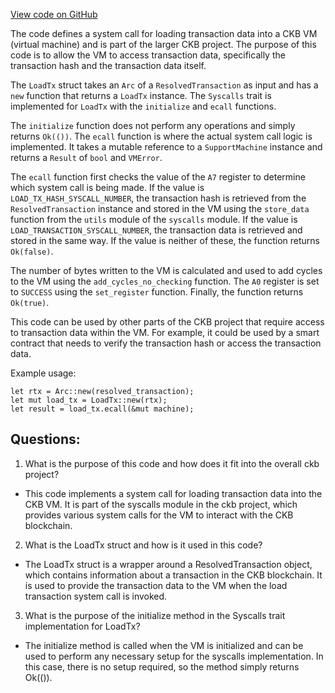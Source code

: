 [View code on GitHub](https://github.com/nervosnetwork/ckb/blob/develop/script/src/syscalls/load_tx.rs)

The code defines a system call for loading transaction data into a CKB VM (virtual machine) and is part of the larger CKB project. The purpose of this code is to allow the VM to access transaction data, specifically the transaction hash and the transaction data itself.

The `LoadTx` struct takes an `Arc` of a `ResolvedTransaction` as input and has a `new` function that returns a `LoadTx` instance. The `Syscalls` trait is implemented for `LoadTx` with the `initialize` and `ecall` functions.

The `initialize` function does not perform any operations and simply returns `Ok(())`. The `ecall` function is where the actual system call logic is implemented. It takes a mutable reference to a `SupportMachine` instance and returns a `Result` of `bool` and `VMError`.

The `ecall` function first checks the value of the `A7` register to determine which system call is being made. If the value is `LOAD_TX_HASH_SYSCALL_NUMBER`, the transaction hash is retrieved from the `ResolvedTransaction` instance and stored in the VM using the `store_data` function from the `utils` module of the `syscalls` module. If the value is `LOAD_TRANSACTION_SYSCALL_NUMBER`, the transaction data is retrieved and stored in the same way. If the value is neither of these, the function returns `Ok(false)`.

The number of bytes written to the VM is calculated and used to add cycles to the VM using the `add_cycles_no_checking` function. The `A0` register is set to `SUCCESS` using the `set_register` function. Finally, the function returns `Ok(true)`.

This code can be used by other parts of the CKB project that require access to transaction data within the VM. For example, it could be used by a smart contract that needs to verify the transaction hash or access the transaction data.

Example usage:

```
let rtx = Arc::new(resolved_transaction);
let mut load_tx = LoadTx::new(rtx);
let result = load_tx.ecall(&mut machine);
```
## Questions:
 1. What is the purpose of this code and how does it fit into the overall ckb project?
- This code implements a system call for loading transaction data into the CKB VM. It is part of the syscalls module in the ckb project, which provides various system calls for the VM to interact with the CKB blockchain.

2. What is the LoadTx struct and how is it used in this code?
- The LoadTx struct is a wrapper around a ResolvedTransaction object, which contains information about a transaction in the CKB blockchain. It is used to provide the transaction data to the VM when the load transaction system call is invoked.

3. What is the purpose of the initialize method in the Syscalls trait implementation for LoadTx?
- The initialize method is called when the VM is initialized and can be used to perform any necessary setup for the syscalls implementation. In this case, there is no setup required, so the method simply returns Ok(()).
